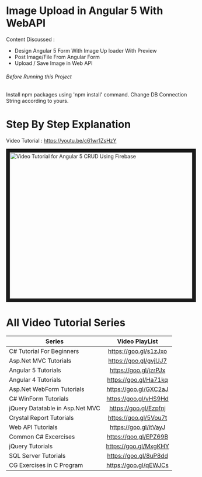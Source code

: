 # Image Upload in Angular 5 With WebAPI
Content Discussed :
 - Design Angular 5 Form With Image Up loader With Preview
 - Post Image/File From Angular Form
 - Upload / Save Image in Web API

###### Before Running this Project
Install npm packages using 'npm install' command.
Change DB Connection String according to yours.
 
 
 # Step By Step Explanation
 
Video Tutorial : https://youtu.be/c61wr1ZsHzY
 
 <a href="http://www.youtube.com/watch?feature=player_embedded&v=c61wr1ZsHzY
" target="_blank"><img src="http://img.youtube.com/vi/c61wr1ZsHzY/0.jpg" 
alt="Video Tutorial for Angular 5 CRUD Using Firebase" width="500" height="400" border="10" /></a>


# All Video Tutorial Series
| Series        | Video PlayList          |
| ------------- |:-------------:|
| C# Tutorial For Beginners      | https://goo.gl/s1zJxo |
| Asp.Net MVC Tutorials      | https://goo.gl/gvjUJ7      |
| Angular 5 Tutorials | https://goo.gl/jzrPJx      |
| Angular 4 Tutorials | https://goo.gl/Ha71kq      |
| Asp.Net WebForm Tutorials | https://goo.gl/GXC2aJ      |
| C# WinForm Tutorials | https://goo.gl/vHS9Hd      |
| jQuery Datatable in Asp.Net MVC | https://goo.gl/Ezpfnj      |
| Crystal Report Tutorials | https://goo.gl/5Vou7t      |
| Web API Tutorials | https://goo.gl/itVayJ     |
| Common C# Excercises | https://goo.gl/EPZ69B     |
| jQuery Tutorials | https://goo.gl/MxgKHY     |
| SQL Server Tutorials | https://goo.gl/8uP8dd      |
| CG Exercises in C Program | https://goo.gl/qEWJCs      |

